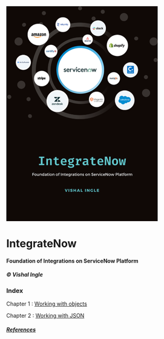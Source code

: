 <img src="/images/IntegrateNow.png" width="400" height="566">

# IntegrateNow
#### Foundation of Integrations on ServiceNow Platform
##### &copy; Vishal Ingle

### Index
Chapter 1 : [Working with objects](/Chapter1.md)

Chapter 2 : [Working with JSON](/Chapter2.md)

##### [References](/References.md)

